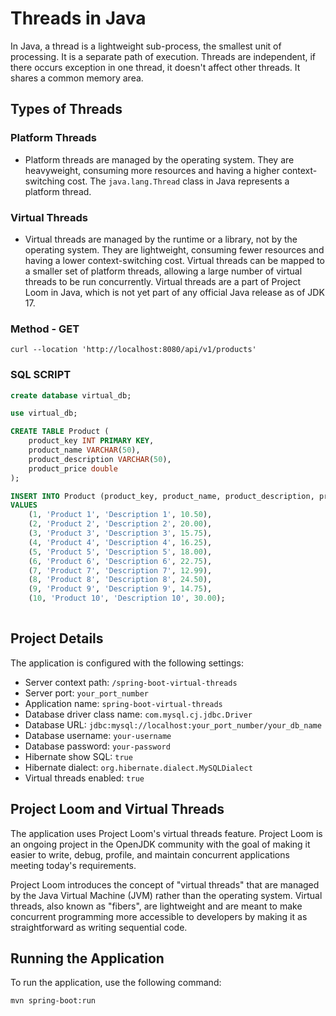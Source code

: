 # Threads in Java

In Java, a thread is a lightweight sub-process, the smallest unit of processing. It is a separate path of execution. Threads are independent, if there occurs exception in one thread, it doesn't affect other threads. It shares a common memory area.

## Types of Threads

### Platform Threads
- Platform threads are managed by the operating system. They are heavyweight, consuming more resources and having a higher context-switching cost. The `java.lang.Thread` class in Java represents a platform thread.

### Virtual Threads
- Virtual threads are managed by the runtime or a library, not by the operating system. They are lightweight, consuming fewer resources and having a lower context-switching cost. Virtual threads can be mapped to a smaller set of platform threads, allowing a large number of virtual threads to be run concurrently. Virtual threads are a part of Project Loom in Java, which is not yet part of any official Java release as of JDK 17.

### Method - GET
```
curl --location 'http://localhost:8080/api/v1/products'
```

### SQL SCRIPT

```sql
create database virtual_db; 

use virtual_db;

CREATE TABLE Product (
    product_key INT PRIMARY KEY,
    product_name VARCHAR(50),
    product_description VARCHAR(50),
    product_price double
);

INSERT INTO Product (product_key, product_name, product_description, product_price)
VALUES 
    (1, 'Product 1', 'Description 1', 10.50),
    (2, 'Product 2', 'Description 2', 20.00),
    (3, 'Product 3', 'Description 3', 15.75),
    (4, 'Product 4', 'Description 4', 16.25),
    (5, 'Product 5', 'Description 5', 18.00),
    (6, 'Product 6', 'Description 6', 22.75),
    (7, 'Product 7', 'Description 7', 12.99),
    (8, 'Product 8', 'Description 8', 24.50),
    (9, 'Product 9', 'Description 9', 14.75),
    (10, 'Product 10', 'Description 10', 30.00);
   
```
## Project Details

The application is configured with the following settings:

- Server context path: `/spring-boot-virtual-threads`
- Server port: `your_port_number`
- Application name: `spring-boot-virtual-threads`
- Database driver class name: `com.mysql.cj.jdbc.Driver`
- Database URL: `jdbc:mysql://localhost:your_port_number/your_db_name`
- Database username: `your-username`
- Database password: `your-password`
- Hibernate show SQL: `true`
- Hibernate dialect: `org.hibernate.dialect.MySQLDialect`
- Virtual threads enabled: `true`

## Project Loom and Virtual Threads

The application uses Project Loom's virtual threads feature. Project Loom is an ongoing project in the OpenJDK community with the goal of making it easier to write, debug, profile, and maintain concurrent applications meeting today's requirements.

Project Loom introduces the concept of "virtual threads" that are managed by the Java Virtual Machine (JVM) rather than the operating system. Virtual threads, also known as "fibers", are lightweight and are meant to make concurrent programming more accessible to developers by making it as straightforward as writing sequential code.

## Running the Application

To run the application, use the following command:

```bash
mvn spring-boot:run

